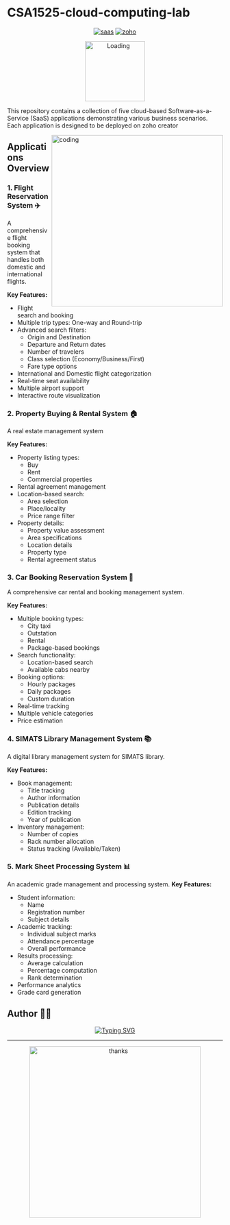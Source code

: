 # CSA1525-cloud-computing-lab


<div align="center">


[![saas](https://img.shields.io/badge/SaaS-Applications-blue.svg)](https://en.wikipedia.org/wiki/Software_as_a_service)
[![zoho](https://img.shields.io/badge/Built%20with-Zoho%20Creator-orange.svg)](https://www.zoho.com/creator/)

<img src="https://raw.githubusercontent.com/gist/MedRedha/fd8e2481bde2610c96b9aafde543879c/raw/88624e8d31b4f55ea291788834510268/loading.gif" width="140" alt="Loading">

</div>

This repository contains a collection of five cloud-based Software-as-a-Service (SaaS) applications demonstrating various business scenarios. Each application is designed to be deployed on zoho creator

<img src="https://user-images.githubusercontent.com/74038190/212750147-854a394f-fee9-4080-9770-78a4b7ece53f.gif" width="400" align="right" alt="coding">

## Applications Overview

### 1. Flight Reservation System ✈️
 A comprehensive flight booking system that handles both domestic and international flights.


**Key Features:**
- Flight search and booking
- Multiple trip types: One-way and Round-trip
- Advanced search filters:
  - Origin and Destination
  - Departure and Return dates
  - Number of travelers
  - Class selection (Economy/Business/First)
  - Fare type options
- International and Domestic flight categorization
- Real-time seat availability
- Multiple airport support
- Interactive route visualization

### 2. Property Buying & Rental System 🏠
A real estate management system

**Key Features:**
- Property listing types:
  - Buy
  - Rent
  - Commercial properties
- Rental agreement management
- Location-based search:
  - Area selection
  - Place/locality
  - Price range filter
- Property details:
  - Property value assessment
  - Area specifications
  - Location details
  - Property type
  - Rental agreement status

### 3. Car Booking Reservation System 🚗
A comprehensive car rental and booking management system.

**Key Features:**
- Multiple booking types:
  - City taxi
  - Outstation
  - Rental
  - Package-based bookings
- Search functionality:
  - Location-based search
  - Available cabs nearby
- Booking options:
  - Hourly packages
  - Daily packages
  - Custom duration
- Real-time tracking
- Multiple vehicle categories
- Price estimation

### 4. SIMATS Library Management System 📚
A digital library management system for SIMATS library.

**Key Features:**
- Book management:
  - Title tracking
  - Author information
  - Publication details
  - Edition tracking
  - Year of publication
- Inventory management:
  - Number of copies
  - Rack number allocation
  - Status tracking (Available/Taken)


### 5. Mark Sheet Processing System 📊
An academic grade management and processing system.
**Key Features:**
- Student information:
  - Name
  - Registration number
  - Subject details
- Academic tracking:
  - Individual subject marks
  - Attendance percentage
  - Overall performance
- Results processing:
  - Average calculation
  - Percentage computation
  - Rank determination
- Performance analytics
- Grade card generation



## Author 👨‍💻

<div align="center">
 <a href="https://github.com/denvercoder1/readme-typing-svg">
    <img src="https://readme-typing-svg.herokuapp.com?font=Fira+Code&size=30&pause=1000&color=27EA00&center=true&vCenter=true&width=435&lines=Tharankeswaran+M;Full+Stack+Developer;AI+Developer" alt="Typing SVG" />
  </a>
</div>

---
<div align="center">
  <img src="https://user-images.githubusercontent.com/74038190/212284158-e840e285-664b-44d7-b79b-e264b5e54825.gif" width="400" alt="thanks">
</div>



